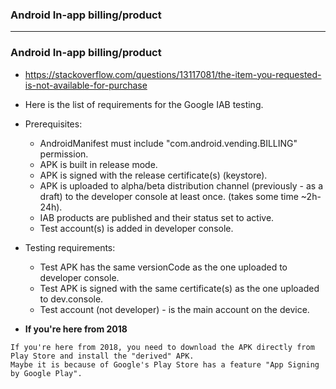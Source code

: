 ### Android In-app billing/product

--------------------------------------------------------------

### Android In-app billing/product

* https://stackoverflow.com/questions/13117081/the-item-you-requested-is-not-available-for-purchase

* Here is the list of requirements for the Google IAB testing.

* Prerequisites:

  * AndroidManifest must include "com.android.vending.BILLING" permission.
  * APK is built in release mode.
  * APK is signed with the release certificate(s) (keystore).
  * APK is uploaded to alpha/beta distribution channel (previously - as a draft) to the developer console at least once. (takes some time ~2h-24h).
  * IAB products are published and their status set to active.
  * Test account(s) is added in developer console.

* Testing requirements:

  * Test APK has the same versionCode as the one uploaded to developer console.
  * Test APK is signed with the same certificate(s) as the one uploaded to dev.console.
  * Test account (not developer) - is the main account on the device.

* **If you're here from 2018**

```
If you're here from 2018, you need to download the APK directly from Play Store and install the "derived" APK.
Maybe it is because of Google's Play Store has a feature "App Signing by Google Play".
```
